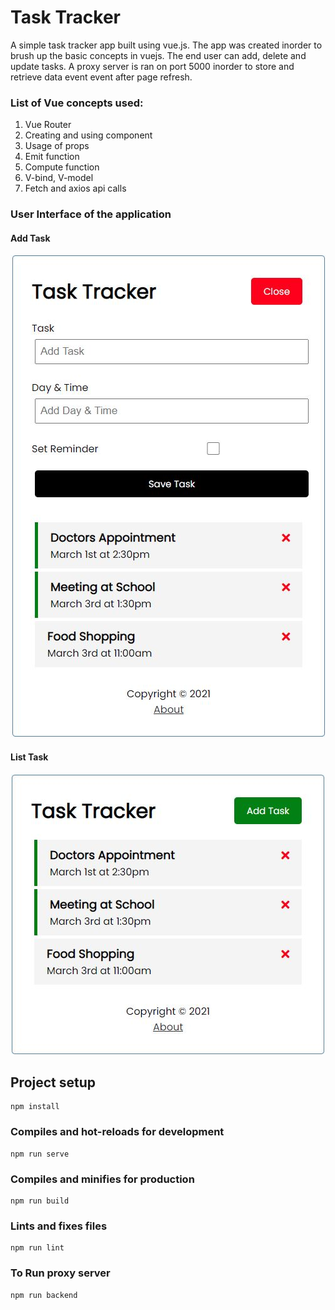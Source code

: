 # Task Tracker

A simple task tracker app built using vue.js. The app was created inorder to brush up the basic concepts in vuejs. The end user can add, delete and update tasks. A proxy server is ran on port 5000 inorder to store and retrieve data event event after page refresh.

### List of Vue concepts used:
1. Vue Router
2. Creating and using component
3. Usage of props
4. Emit function
5. Compute function
6. V-bind, V-model
7. Fetch and axios api calls

### User Interface of the application

#### Add Task
<div align="center">
	<img src="/src/assets/tasktrack_add.JPG">
</div>

#### List Task
<div align="center">
	<img src="/src/assets/homepage_tasktracker.JPG">
</div>

## Project setup
```
npm install
```

### Compiles and hot-reloads for development
```
npm run serve
```

### Compiles and minifies for production
```
npm run build
```

### Lints and fixes files
```
npm run lint
```

### To Run proxy server
```
npm run backend